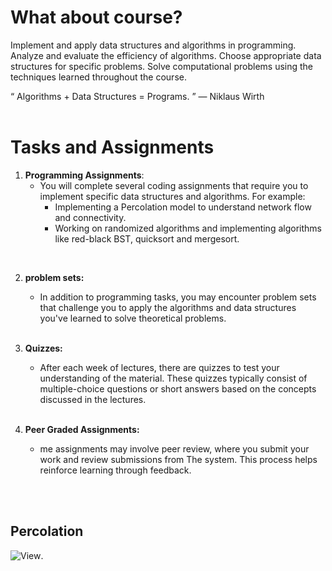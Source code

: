 # What about course?
Implement and apply data structures and algorithms in programming.
Analyze and evaluate the efficiency of algorithms.
Choose appropriate data structures for specific problems.
Solve computational problems using the techniques learned throughout the course.

“ Algorithms + Data Structures = Programs. ” — Niklaus Wirth
<br/><br/>

# Tasks and Assignments
1. **Programming Assignments**:
    * You will complete several coding assignments that require you to implement specific data structures and  algorithms. For example:
        * Implementing a Percolation model to understand network flow and connectivity.
        * Working on randomized algorithms and implementing algorithms like red-black BST, quicksort and mergesort.
<br/>

2. **problem sets:**
    * In addition to programming tasks, you may encounter problem sets that challenge you to apply the algorithms and data structures you've learned to solve theoretical problems.
<br/><br/>

3. **Quizzes:**
    * After each week of lectures, there are quizzes to test your understanding of the material. These quizzes typically consist of multiple-choice questions or short answers based on the concepts discussed in the lectures.
 <br/><br/> 

 4. **Peer Graded Assignments:**
     * me assignments may involve peer review, where you submit your work and review submissions from The system. This process helps reinforce learning through feedback.          
    
<br/><br/>

## Percolation
![View](./Grades/percolation.png).

        
    
